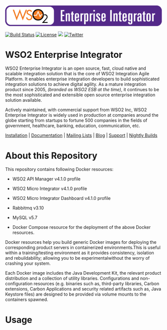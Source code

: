 ![WSO2 Enterprise Integrator](wso2-integration-logo.png?raw=true)

[![Build Status][badge-travis-image]][badge-travis-url]
[![License](https://img.shields.io/badge/License-Apache%202.0-blue.svg)](https://github.com/wso2/product-ei/blob/master/LICENSE)
[<img src="https://img.shields.io/badge/Slack-@wso2--ei-blue">](https://ei-slack.wso2.com/)
[![Twitter](https://img.shields.io/twitter/follow/wso2.svg?style=social&label=Follow)](https://twitter.com/intent/follow?screen_name=wso2)

# WSO2 Enterprise Integrator

WSO2 Enterprise Integrator is an open source, fast, cloud native and scalable integration solution that is the core of 
WSO2 Integration Agile Platform. It enables enterprise integration developers to build sophisticated integration 
solutions to achieve digital agility. As a mature integration product since 2005, *(branded as WSO2 ESB at the time)*, it 
continues to be the most sophisticated and extensible open source enterprise integration solution available.

Actively maintained, with commercial support from WSO2 Inc, WSO2 Enterprise Integrator is widely used in production at 
companies around the globe starting from startups to fortune 500 companies in the fields of government, healthcare, 
banking, education, communication, etc.

[Installation](https://docs.wso2.com/display/EI640/Installation+Guide) | 
[Documentation](https://docs.wso2.com/display/EI640/) | 
[Mailing Lists](https://wso2.com/mail/) | 
[Blog](https://wso2.com/blogs/thesource/) | 
[Support](https://wso2.com/subscription) | 
[Nightly Builds](https://wso2.org/jenkins/view/products/job/products/job/product-ei/)
# About this Repository

This repository contains following Docker resources:

- WSO2 API Manager v4.1.0 profile 
- WSO2 Micro Integrator v4.1.0 profile
- WSO2 Micro Integrator Dashboard v4.1.0 profile
- Rabbitmq v3.10
- MySQL v5.7

- Docker Compose resource for the deployment of the above Docker resources.

Docker resources help you build generic Docker images for deploying the corresponding product servers in
containerized environments.This is useful within a training/testing environment as it provides consistency,
isolation and rebuildability; allowing you to be experimentalwithout the worry of crashing your system.

Each Docker image includes the Java Development Kit, the relevant product distribution and a collection of utility libraries.
Configurations and non-configuration resources (e.g. binaries such as, third-party libraries, Carbon extensions,
Carbon Applications and security related artifacts such as, Java Keystore files) are designed to be provided via
volume mounts to the containers spawned.

# Usage

[badge-travis-image]: https://wso2.org/jenkins/job/products/job/product-ei/badge/icon
[badge-travis-url]: https://wso2.org/jenkins/job/products/job/product-ei
